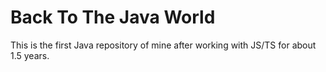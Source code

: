 # Back To The Java World

This is the first Java repository of mine after working with JS/TS for about 1.5 years.